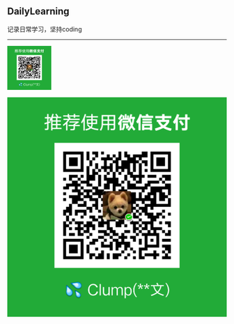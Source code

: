 ## DailyLearning
记录日常学习，坚持coding
  
---

<img src="https://github.com/zzw-echo/DailyLearning/blob/master/images/%E7%82%B9%E6%88%91%E6%9C%89%E6%83%8A%E5%96%9C.png" 
width = "20%" alt="wechat">

![image](https://github.com/zzw-echo/DailyLearning/blob/master/images/%E7%82%B9%E6%88%91%E6%9C%89%E6%83%8A%E5%96%9C.png)